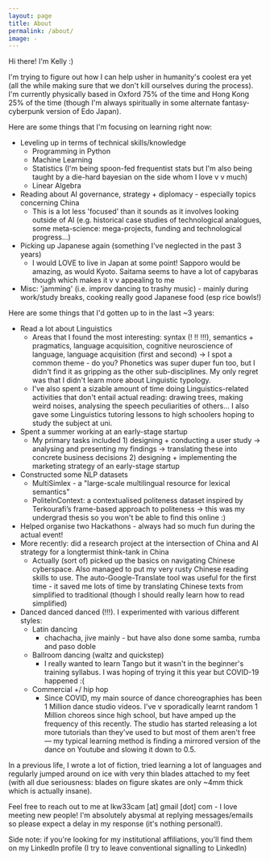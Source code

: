 ```yaml
---
layout: page
title: About
permalink: /about/
image: -
---
```


Hi there! I'm Kelly :) 

I'm trying to figure out how I can help usher in humanity's coolest era yet (all the while making sure that we don't kill ourselves during the process). I'm currently physically based in Oxford 75% of the time and Hong Kong 25% of the time (though I'm always spiritually in some alternate fantasy-cyberpunk version of Edo Japan). 

Here are some things that I'm focusing on learning right now: 

- Leveling up in terms of technical skills/knowledge
    - Programming in Python
    - Machine Learning
    - Statistics (I'm being spoon-fed frequentist stats but I'm also being taught by a die-hard bayesian on the side whom I love v v much)
    - Linear Algebra
- Reading about AI governance, strategy + diplomacy - especially topics concerning China
    - This is a lot less 'focused' than it sounds as it  involves looking outside of AI (e.g. historical case studies of technological analogues, some meta-science: mega-projects, funding and technological progress...)
- Picking up Japanese again (something I've neglected in the past 3 years)
    - I would LOVE to live in Japan at some point! Sapporo would be amazing, as would Kyoto. Saitama seems to have a lot of capybaras though which makes it v v appealing to me
- Misc: 'jamming' (i.e. improv dancing to trashy music) - mainly during work/study breaks, cooking really good Japanese food (esp rice bowls!)

Here are some things that I'd gotten up to in the last ~3 years:

- Read a lot about Linguistics
    - Areas that I found the most interesting: syntax (! !! !!!), semantics + pragmatics, language acquisition, cognitive neuroscience of language, language acquisition (first and second) → I spot a common theme - do you? Phonetics was super duper fun too, but I didn't find it as gripping as the other sub-disciplines. My only regret was that I didn't learn more about Linguistic typology.
    - I've also spent a sizable amount of time doing Linguistics-related activities that don't entail actual reading: drawing trees, making weird noises, analysing the speech peculiarities of others... I also gave some Linguistics tutoring lessons to high schoolers hoping to study the subject at uni.
- Spent a summer working at an early-stage startup
    - My primary tasks included 1) designing + conducting a user study → analysing and presenting my findings → translating these into concrete business decisions 2)  designing + implementing the marketing strategy of an early-stage startup
- Constructed some NLP datasets
    - MultiSimlex - a "large-scale multilingual resource for lexical semantics"
    - PoliteInContext: a contextualised politeness dataset inspired by Terkourafi’s frame-based approach to politeness → this was my undergrad thesis so you won't be able to find this online :)
- Helped organise two Hackathons - always had so much fun during the actual event!
- More recently: did a research project at the intersection of China and AI strategy for a longtermist think-tank in China
    - Actually (sort of) picked up the basics on navigating Chinese cyberspace. Also managed to put my very rusty Chinese reading skills to use. The auto-Google-Translate tool was useful for the first time - it saved me lots of time by translating Chinese texts from simplified to traditional (though I should really learn how to read simplified)
- Danced danced danced (!!!). I experimented with various different styles:
    - Latin dancing
        - chachacha, jive mainly - but have also done some samba, rumba and paso doble
    - Ballroom dancing (waltz and quickstep)
        - I really wanted to learn Tango but it wasn't in the beginner's training syllabus. I was hoping of trying it this year but COVID-19 happened :(
    - Commercial +/ hip hop
        - Since COVID, my main source of dance choreographies has been 1 Million dance studio videos. I've v sporadically learnt random 1 Million choreos since high school, but have amped up the frequency of this recently. The studio has started releasing a lot more tutorials than they've used to but most of them aren't free — my typical learning method is finding a mirrored version of the dance on Youtube and slowing it down to 0.5.

In a previous life, I wrote a lot of fiction, tried learning a lot of languages and regularly jumped around on ice with very thin blades attached to my feet (with all due seriousness: blades on figure skates are only ~4mm thick which is actually insane). 

Feel free to reach out to me at lkw33cam [at] gmail [dot] com - I love meeting new people! I'm absolutely abysmal at replying messages/emails so please expect a delay in my response (it's nothing personal!). 

Side note: if you're looking for my institutional affiliations, you'll find them on my LinkedIn profile (I try to leave conventional signalling to LinkedIn)
